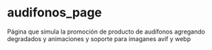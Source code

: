 # audifonos_page
Página que simula la promoción de producto de audífonos agregando degradados y animaciones y soporte para imaganes avif y webp
